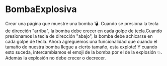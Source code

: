 # BombaExplosiva
Crear una página que muestre una bomba 💣. Cuando se presiona la tecla de dirección "arriba", la bomba debe crecer en cada golpe de tecla.Cuando presionamos la tecla de
dirección "abajo", la bomba debe achicarse en cada golpe de tecla.
Ahora agreguemos una funcionalidad que cuando el tamaño de nuestra bomba llegue a cierto tamaño, esta explote! Y cuando esto suceda, intercambiamos el emoji de la bomba
por el de la explosión 💥. Además la explosión no debe crecer o decrecer.
